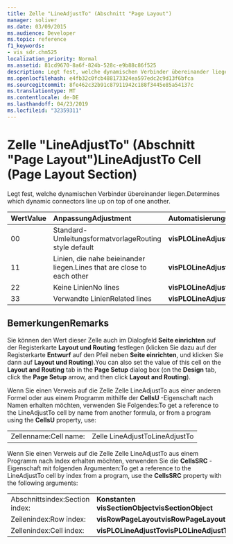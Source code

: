 ```yaml
---
title: Zelle "LineAdjustTo" (Abschnitt "Page Layout")
manager: soliver
ms.date: 03/09/2015
ms.audience: Developer
ms.topic: reference
f1_keywords:
- vis_sdr.chm525
localization_priority: Normal
ms.assetid: 81cd9670-8a6f-824b-528c-e9b88c86f525
description: Legt fest, welche dynamischen Verbinder übereinander liegen.
ms.openlocfilehash: e4fb32c0fcb488173324ea597edc2c9d13f6bfca
ms.sourcegitcommit: 8fe462c32b91c87911942c188f3445e85a54137c
ms.translationtype: MT
ms.contentlocale: de-DE
ms.lasthandoff: 04/23/2019
ms.locfileid: "32359311"
---
```

# <a name="lineadjustto-cell-page-layout-section"></a><span data-ttu-id="0d55e-103">Zelle "LineAdjustTo" (Abschnitt "Page Layout")</span><span class="sxs-lookup"><span data-stu-id="0d55e-103">LineAdjustTo Cell (Page Layout Section)</span></span>

<span data-ttu-id="0d55e-104">Legt fest, welche dynamischen Verbinder übereinander liegen.</span><span class="sxs-lookup"><span data-stu-id="0d55e-104">Determines which dynamic connectors line up on top of one another.</span></span>
  
|<span data-ttu-id="0d55e-105">**Wert**</span><span class="sxs-lookup"><span data-stu-id="0d55e-105">**Value**</span></span>|<span data-ttu-id="0d55e-106">**Anpassung**</span><span class="sxs-lookup"><span data-stu-id="0d55e-106">**Adjustment**</span></span>|<span data-ttu-id="0d55e-107">**Automatisierungskonstante**</span><span class="sxs-lookup"><span data-stu-id="0d55e-107">**Automation constant**</span></span>|
|:-----|:-----|:-----|
|<span data-ttu-id="0d55e-108">0</span><span class="sxs-lookup"><span data-stu-id="0d55e-108">0</span></span>  <br/> |<span data-ttu-id="0d55e-109">Standard-Umleitungsformatvorlage</span><span class="sxs-lookup"><span data-stu-id="0d55e-109">Routing style default</span></span>  <br/> |<span data-ttu-id="0d55e-110">**visPLOLineAdjustToDefault**</span><span class="sxs-lookup"><span data-stu-id="0d55e-110">**visPLOLineAdjustToDefault**</span></span> <br/> |
|<span data-ttu-id="0d55e-111">1</span><span class="sxs-lookup"><span data-stu-id="0d55e-111">1</span></span>  <br/> |<span data-ttu-id="0d55e-112">Linien, die nahe beieinander liegen.</span><span class="sxs-lookup"><span data-stu-id="0d55e-112">Lines that are close to each other</span></span>  <br/> |<span data-ttu-id="0d55e-113">**visPLOLineAdjustToAll**</span><span class="sxs-lookup"><span data-stu-id="0d55e-113">**visPLOLineAdjustToAll**</span></span> <br/> |
|<span data-ttu-id="0d55e-114">2</span><span class="sxs-lookup"><span data-stu-id="0d55e-114">2</span></span>  <br/> |<span data-ttu-id="0d55e-115">Keine Linien</span><span class="sxs-lookup"><span data-stu-id="0d55e-115">No lines</span></span>  <br/> |<span data-ttu-id="0d55e-116">**visPLOLineAdjustToNone**</span><span class="sxs-lookup"><span data-stu-id="0d55e-116">**visPLOLineAdjustToNone**</span></span> <br/> |
|<span data-ttu-id="0d55e-117">3</span><span class="sxs-lookup"><span data-stu-id="0d55e-117">3</span></span>  <br/> |<span data-ttu-id="0d55e-118">Verwandte Linien</span><span class="sxs-lookup"><span data-stu-id="0d55e-118">Related lines</span></span>  <br/> |<span data-ttu-id="0d55e-119">**visPLOLineAdjustToRelated**</span><span class="sxs-lookup"><span data-stu-id="0d55e-119">**visPLOLineAdjustToRelated**</span></span> <br/> |
   
## <a name="remarks"></a><span data-ttu-id="0d55e-120">Bemerkungen</span><span class="sxs-lookup"><span data-stu-id="0d55e-120">Remarks</span></span>

<span data-ttu-id="0d55e-121">Sie können den Wert dieser Zelle auch im Dialogfeld **Seite einrichten** auf der Registerkarte **Layout und Routing** festlegen (klicken Sie dazu auf der Registerkarte **Entwurf** auf den Pfeil neben **Seite einrichten**, und klicken Sie dann auf **Layout und Routing**).</span><span class="sxs-lookup"><span data-stu-id="0d55e-121">You can also set the value of this cell on the **Layout and Routing** tab in the **Page Setup** dialog box (on the **Design** tab, click the **Page Setup** arrow, and then click **Layout and Routing**).</span></span>
  
<span data-ttu-id="0d55e-122">Wenn Sie einen Verweis auf die Zelle Zelle LineAdjustTo aus einer anderen Formel oder aus einem Programm mithilfe der **CellsU** -Eigenschaft nach Namen erhalten möchten, verwenden Sie Folgendes:</span><span class="sxs-lookup"><span data-stu-id="0d55e-122">To get a reference to the LineAdjustTo cell by name from another formula, or from a program using the **CellsU** property, use:</span></span> 
  
|||
|:-----|:-----|
|<span data-ttu-id="0d55e-123">Zellenname:</span><span class="sxs-lookup"><span data-stu-id="0d55e-123">Cell name:</span></span>  <br/> |<span data-ttu-id="0d55e-124">Zelle LineAdjustTo</span><span class="sxs-lookup"><span data-stu-id="0d55e-124">LineAdjustTo</span></span>  <br/> |
   
<span data-ttu-id="0d55e-125">Wenn Sie einen Verweis auf die Zelle Zelle LineAdjustTo aus einem Programm nach Index erhalten möchten, verwenden Sie die **CellsSRC** -Eigenschaft mit folgenden Argumenten:</span><span class="sxs-lookup"><span data-stu-id="0d55e-125">To get a reference to the LineAdjustTo cell by index from a program, use the **CellsSRC** property with the following arguments:</span></span> 
  
|||
|:-----|:-----|
|<span data-ttu-id="0d55e-126">Abschnittsindex:</span><span class="sxs-lookup"><span data-stu-id="0d55e-126">Section index:</span></span>  <br/> |<span data-ttu-id="0d55e-127">**Konstanten visSectionObject**</span><span class="sxs-lookup"><span data-stu-id="0d55e-127">**visSectionObject**</span></span> <br/> |
|<span data-ttu-id="0d55e-128">Zeilenindex:</span><span class="sxs-lookup"><span data-stu-id="0d55e-128">Row index:</span></span>  <br/> |<span data-ttu-id="0d55e-129">**visRowPageLayout**</span><span class="sxs-lookup"><span data-stu-id="0d55e-129">**visRowPageLayout**</span></span> <br/> |
|<span data-ttu-id="0d55e-130">Zellenindex:</span><span class="sxs-lookup"><span data-stu-id="0d55e-130">Cell index:</span></span>  <br/> |<span data-ttu-id="0d55e-131">**visPLOLineAdjustTo**</span><span class="sxs-lookup"><span data-stu-id="0d55e-131">**visPLOLineAdjustTo**</span></span> <br/> |
   

